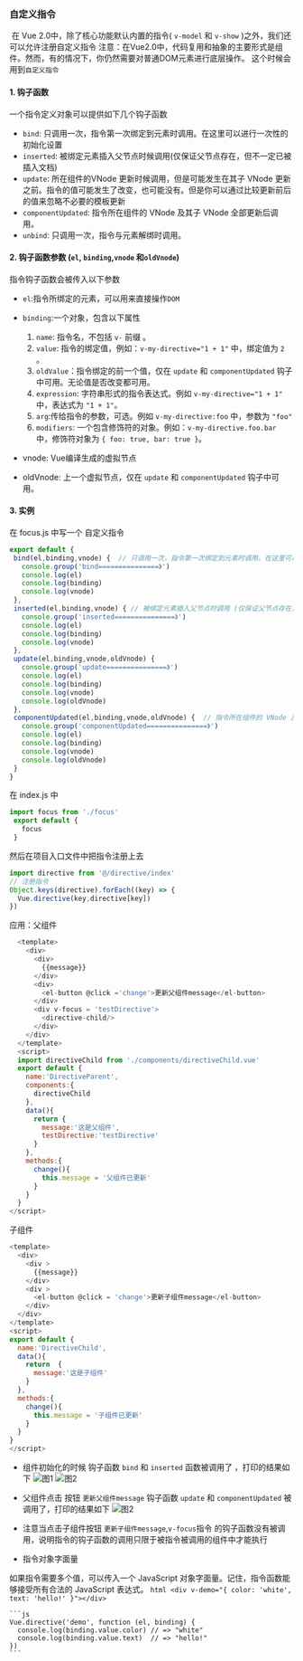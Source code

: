 
### 自定义指令
 在 Vue 2.0中，除了核心功能默认内置的指令( `v-model` 和 `v-show` )之外，我们还可以允许注册自定义指令
 注意：在Vue2.0中，代码复用和抽象的主要形式是组件。然而，有的情况下，你仍然需要对普通DOM元素进行底层操作。
 这个时候会用到`自定义指令`

#### 1. 钩子函数
  一个指令定义对象可以提供如下几个钩子函数

* `bind`: 只调用一次，指令第一次绑定到元素时调用。在这里可以进行一次性的初始化设置
* `inserted`: 被绑定元素插入父节点时候调用(仅保证父节点存在，但不一定已被插入文档)
* `update`: 所在组件的VNode 更新时候调用，但是可能发生在其子 VNode 更新之前。指令的值可能发生了改变，也可能没有。但是你可以通过比较更新前后的值来忽略不必要的模板更新
* `componentUpdated`: 指令所在组件的 VNode 及其子 VNode 全部更新后调用。
*  `unbind`: 只调用一次，指令与元素解绑时调用。
  
#### 2. 钩子函数参数 (`el`, `binding`,`vnode` 和`oldVnode`)

指令钩子函数会被传入以下参数

* `el`:指令所绑定的元素，可以用来直接操作`DOM`
* `binding`:一个对象，包含以下属性
  1. `name`: 指令名，不包括 `v-` 前缀 。
  2. `value`: 指令的绑定值，例如：`v-my-directive="1 + 1"` 中，绑定值为 `2` 。
  3. `oldValue`：指令绑定的前一个值，仅在 `update` 和 `componentUpdated` 钩子中可用。无论值是否改变都可用。
  4. `expression`: 字符串形式的指令表达式。例如 `v-my-directive="1 + 1"` 中，表达式为 `"1 + 1"`。
  5. `arg`:传给指令的参数，可选。例如 `v-my-directive:foo` 中，参数为 `"foo"`
  6. `modifiers`: 一个包含修饰符的对象。例如：`v-my-directive.foo.bar` 中，修饰符对象为 `{ foo: true, bar: true }`。

* vnode: Vue编译生成的虚拟节点
* oldVnode: 上一个虚拟节点，仅在 `update` 和 `componentUpdated` 钩子中可用。

#### 3.  实例
 在 focus.js 中写一个 自定义指令
 ``` js
 export default {
  bind(el,binding,vnode) {  // 只调用一次，指令第一次绑定到元素时调用。在这里可以进行一次性的初始化设置。
    console.group('bind===============》')
    console.log(el)
    console.log(binding)
    console.log(vnode)
  },
  inserted(el,binding,vnode) { // 被绑定元素插入父节点时调用 (仅保证父节点存在，但不一定已被插入文档中)。
    console.group('inserted===============》')
    console.log(el)
    console.log(binding)
    console.log(vnode)
  },
  update(el,binding,vnode,oldVnode) {    
    console.group('update===============》')
    console.log(el)
    console.log(binding)
    console.log(vnode)
    console.log(oldVnode)
  },
  componentUpdated(el,binding,vnode,oldVnode) {  // 指令所在组件的 VNode 及其子 VNode 全部更新后调用。
    console.group('componentUpdated===============》')
    console.log(el)
    console.log(binding)
    console.log(vnode)
    console.log(oldVnode)
  }
}
 ```
 在 index.js 中
 ```js
 import focus from './focus'
  export default {
    focus
  }

 ```

然后在项目入口文件中把指令注册上去
``` js
import directive from '@/directive/index'
// 注册指令 
Object.keys(directive).forEach((key) => {
  Vue.directive(key,directive[key])
})
```

  应用：父组件

  ```js
    <template>
      <div>
        <div>
          {{message}}
        </div>
        <div>
          <el-button @click ='change'>更新父组件message</el-button>
        </div>
        <div v-focus = 'testDirective'>
          <directive-child/>
        </div>
      </div>
    </template>
    <script>
    import directiveChild from './components/directiveChild.vue'
    export default {
      name:'DirectiveParent',
      components:{
        directiveChild
      },
      data(){
        return {
          message:'这是父组件',
          testDirective:'testDirective'
        }
      },
      methods:{
        change(){
          this.message = '父组件已更新'
        }
      }
    }
  </script>

  ```
  子组件

  ```js
  <template>
    <div>
      <div >
        {{message}}
      </div>
      <div >
        <el-button @click = 'change'>更新子组件message</el-button>
      </div>
    </div>
  </template>
  <script>
  export default {
    name:'DirectiveChild',
    data(){
      return  {
        message:'这是子组件'
      }
    },
    methods:{
      change(){
        this.message = '子组件已更新'
      }
    }
  }
  </script>
  ```

  * 组件初始化的时候 钩子函数 `bind` 和 `inserted` 函数被调用了 ，打印的结果如下
  ![图1](./img/directive/bind.jpg)
  ![图2](./img/directive/inserted.jpg)

  * 父组件点击 按钮 `更新父组件message` 钩子函数 `update` 和 `componentUpdated`  被调用了，打印的结果如下
  ![图2](./img/directive/update.jpg)

  * 注意当点击子组件按钮 `更新子组件message`,`v-focus`指令 的钩子函数没有被调用，说明指令的钩子函数的调用只限于被指令被调用的组件中才能执行

  * 指令对象字面量

  如果指令需要多个值，可以传入一个 JavaScript 对象字面量。记住，指令函数能够接受所有合法的 JavaScript 表达式。
    ```html
    <div v-demo="{ color: 'white', text: 'hello!' }"></div>
    ```

    ```js
    Vue.directive('demo', function (el, binding) {
      console.log(binding.value.color) // => "white"
      console.log(binding.value.text)  // => "hello!"
    })
    ```














